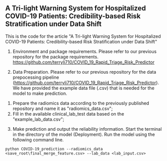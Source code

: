 ## A Tri-light Warning System for Hospitalized COVID-19 Patients: Credibility-based Risk Stratification under Data Shift

This is the code for the article "A Tri-light Warning System for Hospitalized COVID-19 Patients: Credibility-based Risk Stratification under Data Shift"

1. Environment and package requirements. Please refer to our previous repository for the package requirements. https://github.com/terryli710/COVID_19_Rapid_Triage_Risk_Predictor

2. Data Preparation. Please refer to our previous repository for the data prepocessing pipeline (https://github.com/terryli710/COVID_19_Rapid_Triage_Risk_Predictor). We have provided the example data file (.csv) that is needed for the model to make prediction. 
1) Prepare the radiomics data according to the previously published repository and name it as "radiomics_data.csv";
2) Fill in the available clinical_lab_test data based on the "example_lab_data.csv"; 

3. Make prediction and output the reliability information.
Start the terminal in the directory of the model (Deployment). Run the model using the following command line.

```shell
python COVID-19_prediction --radiomics_data <save_root\final_merge_feature.csv> --lab_data <lab_input.csv>
```
